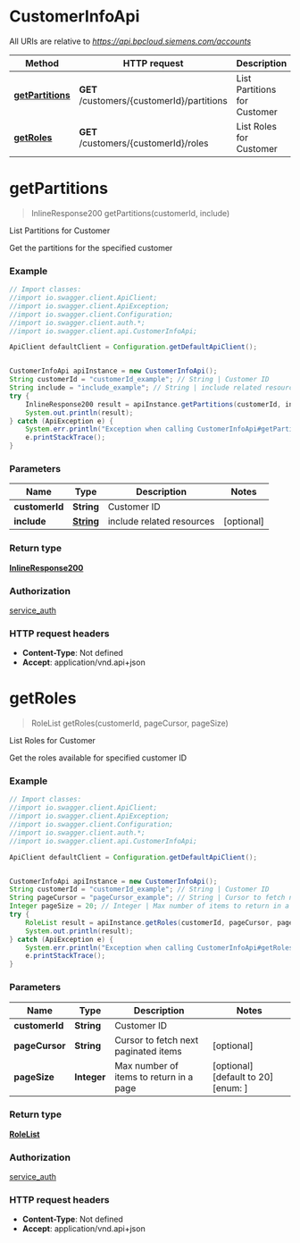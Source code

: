 # CustomerInfoApi

All URIs are relative to *https://api.bpcloud.siemens.com/accounts*

Method | HTTP request | Description
------------- | ------------- | -------------
[**getPartitions**](CustomerInfoApi.md#getPartitions) | **GET** /customers/{customerId}/partitions | List Partitions for Customer
[**getRoles**](CustomerInfoApi.md#getRoles) | **GET** /customers/{customerId}/roles | List Roles for Customer

<a name="getPartitions"></a>
# **getPartitions**
> InlineResponse200 getPartitions(customerId, include)

List Partitions for Customer

Get the partitions for the specified customer

### Example
```java
// Import classes:
//import io.swagger.client.ApiClient;
//import io.swagger.client.ApiException;
//import io.swagger.client.Configuration;
//import io.swagger.client.auth.*;
//import io.swagger.client.api.CustomerInfoApi;

ApiClient defaultClient = Configuration.getDefaultApiClient();


CustomerInfoApi apiInstance = new CustomerInfoApi();
String customerId = "customerId_example"; // String | Customer ID
String include = "include_example"; // String | include related resources
try {
    InlineResponse200 result = apiInstance.getPartitions(customerId, include);
    System.out.println(result);
} catch (ApiException e) {
    System.err.println("Exception when calling CustomerInfoApi#getPartitions");
    e.printStackTrace();
}
```

### Parameters

Name | Type | Description  | Notes
------------- | ------------- | ------------- | -------------
 **customerId** | **String**| Customer ID |
 **include** | [**String**](.md)| include related resources | [optional]

### Return type

[**InlineResponse200**](InlineResponse200.md)

### Authorization

[service_auth](../README.md#service_auth)

### HTTP request headers

 - **Content-Type**: Not defined
 - **Accept**: application/vnd.api+json

<a name="getRoles"></a>
# **getRoles**
> RoleList getRoles(customerId, pageCursor, pageSize)

List Roles for Customer

Get the roles available for specified customer ID

### Example
```java
// Import classes:
//import io.swagger.client.ApiClient;
//import io.swagger.client.ApiException;
//import io.swagger.client.Configuration;
//import io.swagger.client.auth.*;
//import io.swagger.client.api.CustomerInfoApi;

ApiClient defaultClient = Configuration.getDefaultApiClient();


CustomerInfoApi apiInstance = new CustomerInfoApi();
String customerId = "customerId_example"; // String | Customer ID
String pageCursor = "pageCursor_example"; // String | Cursor to fetch next paginated items
Integer pageSize = 20; // Integer | Max number of items to return in a page
try {
    RoleList result = apiInstance.getRoles(customerId, pageCursor, pageSize);
    System.out.println(result);
} catch (ApiException e) {
    System.err.println("Exception when calling CustomerInfoApi#getRoles");
    e.printStackTrace();
}
```

### Parameters

Name | Type | Description  | Notes
------------- | ------------- | ------------- | -------------
 **customerId** | **String**| Customer ID |
 **pageCursor** | **String**| Cursor to fetch next paginated items | [optional]
 **pageSize** | **Integer**| Max number of items to return in a page | [optional] [default to 20] [enum: ]

### Return type

[**RoleList**](RoleList.md)

### Authorization

[service_auth](../README.md#service_auth)

### HTTP request headers

 - **Content-Type**: Not defined
 - **Accept**: application/vnd.api+json

